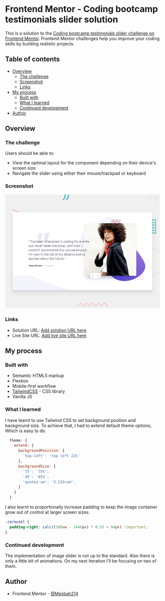# Frontend Mentor - Coding bootcamp testimonials slider solution

This is a solution to the [Coding bootcamp testimonials slider challenge on Frontend Mentor](https://www.frontendmentor.io/challenges/coding-bootcamp-testimonials-slider-4FNyLA8JL). Frontend Mentor challenges help you improve your coding skills by building realistic projects.

## Table of contents

- [Overview](#overview)
  - [The challenge](#the-challenge)
  - [Screenshot](#screenshot)
  - [Links](#links)
- [My process](#my-process)
  - [Built with](#built-with)
  - [What I learned](#what-i-learned)
  - [Continued development](#continued-development)
- [Author](#author)

## Overview

### The challenge

Users should be able to:

- View the optimal layout for the component depending on their device's screen size
- Navigate the slider using either their mouse/trackpad or keyboard

### Screenshot

![screenshot](./design/desktop-preview.jpg)

### Links

- Solution URL: [Add solution URL here](https://your-solution-url.com)
- Live Site URL: [Add live site URL here](https://your-live-site-url.com)

## My process

### Built with

- Semantic HTML5 markup
- Flexbox
- Mobile-first workflow
- [TailwindCSS](https://tailwindcss.com/) - CSS library
- Vanilla JS

### What I learned

I have learnt to use Tailwind CSS to set background position and background size. To achieve that, I had to extend default theme options, Which is easy to do.

```js
  theme: {
    extend: {
      backgroundPosition: {
        'top-left': 'top left 22%'
      },
      backgroundSize: {
        '75': '75%',
        '45': '45%',
        'quotes-sm': '3.125rem',
      }
    }
  }
```

I also learnt to proportionally increase padding to keep the image container grow out of control at larger screen sizes.

```css
.carousel {
  padding-right: calc((100vw - 1440px) * 0.55 + 94px) !important;
}
```

### Continued development

The implementation of image slider is not up to the standard. Also there is only a little bit of animations. On my next iteration I'll be focusing on two of them.

## Author

- Frontend Mentor - [@Mesbah214](https://www.frontendmentor.io/profile/mesbah214)

